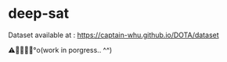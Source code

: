 # deep-sat

Dataset available at : https://captain-whu.github.io/DOTA/dataset

⚠️🚧👷🏻‍♂️°o(work in porgress.. ^^)
